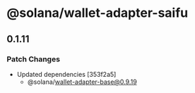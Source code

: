 # @solana/wallet-adapter-saifu

## 0.1.11

### Patch Changes

-   Updated dependencies [353f2a5]
    -   @solana/wallet-adapter-base@0.9.19
